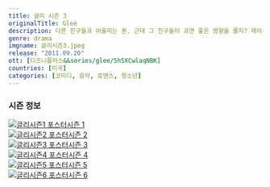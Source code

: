 ```yaml
---
title: 글리 시즌 3
originalTitle: Glee
description: 다른 친구들과 어울리는 퀸. 근데 그 친구들이 과연 좋은 영향을 줄지? 레이철과 커트는 진로를 결정하고 경쟁을 뚫기 위한 준비에 나선다. 사람이 부족한 합창단은 새 단원을 들인다. 이번 시즌, 새로운 목소리와 함께 신나게 노래해볼까?
genre: drama
imgname: 글리시즌3.jpeg
release: "2011.09.20"
ott: [디즈니플러스&&series/glee/5h5XCwlaqNBK]
countries: [미국]
categories: [코미디, 음악, 로맨스, 청소년]
---
```


### 시즌 정보

<div class="season-list">
<div class="item">
<a href="/drama/글리시즌1" >
<img src="/poster/글리시즌1.jpeg" alt="글리시즌1 포스터 ">시즌 1</a></div>

<div class="item">
<a href="/drama/글리시즌2" >
<img src="/poster/글리시즌2.jpeg" alt="글리시즌2 포스터 ">시즌 2</a></div>

<div class="item">
<a href="/drama/글리시즌3" >
<img src="/poster/글리시즌3.jpeg" alt="글리시즌3 포스터 ">시즌 3</a></div>

<div class="item">
<a href="/drama/글리시즌4" >
<img src="/poster/글리시즌4.jpeg" alt="글리시즌4 포스터 ">시즌 4</a></div>

<div class="item">
<a href="/drama/글리시즌5" >
<img src="/poster/글리시즌5.jpeg" alt="글리시즌5 포스터 ">시즌 5</a></div>

<div class="item">
<a href="/drama/글리시즌6" >
<img src="/poster/글리시즌6.jpeg" alt="글리시즌6 포스터 ">시즌 6</a></div>
</div>
